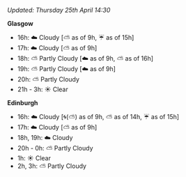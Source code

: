 *Updated: Thursday 25th April 14:30*

**Glasgow**

* 16h: :cloud: Cloudy [:partly_sunny: as of 9h, :umbrella: as of 15h]
* 17h: :cloud: Cloudy [:partly_sunny: as of 9h]
* 18h: :partly_sunny: Partly Cloudy [:cloud: as of 9h, :partly_sunny: as of 16h]
* 19h: :partly_sunny: Partly Cloudy [:cloud: as of 9h]
* 20h: :partly_sunny: Partly Cloudy
* 21h - 3h: :sunny: Clear

**Edinburgh**

* 16h: :cloud: Cloudy [:cyclone:(:partly_sunny:) as of 9h, :partly_sunny: as of 14h, :umbrella: as of 15h]
* 17h: :cloud: Cloudy [:partly_sunny: as of 9h]
* 18h, 19h: :cloud: Cloudy
* 20h - 0h: :partly_sunny: Partly Cloudy
* 1h: :sunny: Clear
* 2h, 3h: :partly_sunny: Partly Cloudy
